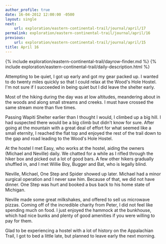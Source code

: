 ```yaml
---
author_profile: true
date: 16-04-2012 12:00:00 -0500
layout: single
next:
    url: exploration/eastern-continental-trail/journal/april/17
permalink: exploration/eastern-continental-trail/journal/april/16
previous:
    url: exploration/eastern-continental-trail/journal/april/15
title: April 16
---
```

{% include exploration/eastern-continental-trail/dayrow-finder.md %}
{% include exploration/eastern-continental-trail/daily-description.html %}

Attempting to be quiet, I got up early and got my gear packed up. I wanted to do twenty miles quickly so that I could relax at the Wood's Hole Hostel. I'm not sure if I succeeded in being quiet but I did leave the shelter early.

Most of the hiking during the day was at low altitudes, meandering about in the woods and along small streams and creeks. I must have crossed the same stream more than five times.

Passing Wapiti Shelter earlier than I thought I would, I climbed up a big hill. I had suspected there would be a big climb but didn't know for sure. After going at the mountain with a great deal of effort for what seemed like a small eternity, I reached the flat top and enjoyed the rest of the trail down to the gap and road leading to the Wood's Hole Hostel.

At the hostel I met Easy, who works at the hostel, aiding the owners (Michael and Neville) daily. We chatted for a while as I rifled through the hiker box and picked out a lot of good bars. A few other hikers gradually shuffled in, and I met Willie Boy, Bugger and Bat, who is legally blind.

Neville, Michael, One Step and Spider showed up later. Michael had a minor surgical operation and I never saw him. Because of that, we did not have dinner. One Step was hurt and booked a bus back to his home state of Michigan.

Neville made some great milkshakes, and offered to sell us microwave pizzas. Coming off of the incredible charity from Peter, I did not feel like spending much on food. I just enjoyed the hammock at the bunkhouse, which had nice bunks and plenty of good amenities if you were willing to pay for them.

Glad to be experiencing a hostel with a lot of history on the Appalachian Trail, I got to bed a little late, but planned to leave early the next morning.